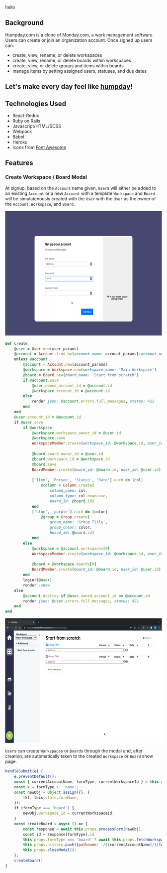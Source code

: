 hello

## Background

Humpday.com is a clone of Monday.com, a work management software. Users can create or join an organization account. Once signed up users can:
- create, view, rename, or delete workspaces
- create, view, rename, or delete boards within workspaces
- create, view, or delete groups and items within boards
- manage items by setting assigned users, statuses, and due dates

## Let's make every day feel like [humpday](https://humpday.herokuapp.com/#/)!

## Technologies Used

- React-Redux
- Ruby on Rails
- Javascript/HTML/SCSS
- Webpack
- Babel
- Heroku
- Icons from [Font Awesome](https://fontawesome.com/)

## Features

### Create Workspace / Board Modal

At signup, based on the `Account` name given, `User`s will either be added to an existing `Account` or a new `Account` with a template `Workspace` and `Board` will be simulatenously created with the `User` with the `User` as the owner of the `Account`, `Workspace`, and `Board`.

<img src="./app/assets/images/signup.gif" width="640" height="400"/>

```ruby
def create
    @user = User.new(user_params)
    @account = Account.find_by(account_name: account_params[:account_name])
    unless @account 
        @account = Account.new(account_params)
        @workspace = Workspace.new(workspace_name: 'Main Workspace')
        @board = Board.new(board_name: 'Start from scratch')
        if @account.save
            @user.owned_account_id = @account.id
            @workspace.account_id = @account.id
        else
            render json: @account.errors.full_messages, status: 422
        end
    end
    @user.account_id = @account.id
    if @user.save
        if @workspace
            @workspace.workspace_owner_id = @user.id
            @workspace.save
            WorkspaceMember.create(workspace_id: @workspace.id, user_id: @user.id)

            @board.board_owner_id = @user.id
            @board.workspace_id = @workspace.id
            @board.save
            BoardMember.create(board_id: @board.id, user_id: @user.id)

            ['Item', 'Person', 'Status', 'Date'].each do |col|
                @column = Column.create(
                    column_name: col, 
                    column_type: col.downcase, 
                    board_id: @board.id)
            end
            ['blue', 'purple'].each do |color|
                @group = Group.create(
                    group_name: 'Group Title',
                    group_color: color,
                    board_id: @board.id)
            end
        else
            @workspace = @account.workspaces[0]
            WorkspaceMember.create(workspace_id: @workspace.id, user_id: @user.id)

            @board = @workspace.boards[0]
            BoardMember.create(board_id: @board.id, user_id: @user.id)
        end
        login!(@user)
        render :show
    else
        @account.destroy if @user.owned_account_id == @account.id
        render json: @user.errors.full_messages, status: 422
    end
end
```
<img src="./app/assets/images/modals.gif" width="640" height="400"/>

`User`s can create `Workspace`s or `Board`s through the modal and, after creation, are automatically taken to the created `Workspace` or `Board` show page.

```js
handleSubmit(e) {
    e.preventDefault();
    const { currentAccountName, formType, currentWorkspaceId } = this.props
    const k = formType + '_name';
    const newObj = Object.assign({}, {
        [k]: this.state.formName, 
    });
    if (formType === 'board') {
        newObj.workspace_id = currentWorkspaceId;
    }
    const createBoard = async () => {
        const response = await this.props.processForm(newObj);
        const id = response[formType].id
        this.props.formType === 'board' ? await this.props.fetchWorkspaces() : null;
        this.props.history.push({pathname: `/${currentAccountName}/${formType}s/${id}` })
        this.props.closeModal();
    };
    createBoard()
}
```

